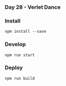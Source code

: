 ### Day 28 - Verlet Dance

### Install
`npm install --save`

### Develop
`npm run start`

### Deploy
`npm run build`
